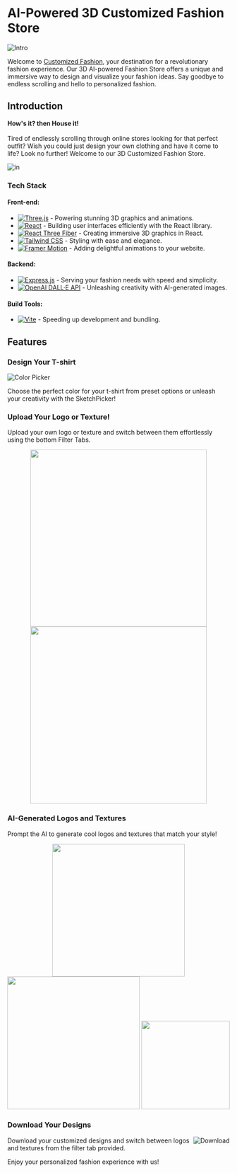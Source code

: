 # AI-Powered 3D Customized Fashion Store

![Intro](https://github.com/Venkatesan-M/Customized-Fashion/assets/127939893/95799854-98d5-4a4d-a818-08e0c187da63)

Welcome to [Customized Fashion](https://customized-fashion.vercel.app/), your destination for a revolutionary fashion experience. Our 3D AI-powered Fashion Store offers a unique and immersive way to design and visualize your fashion ideas. Say goodbye to endless scrolling and hello to personalized fashion.

## Introduction

**How's it? then House it!**
<br/>
<br/>
Tired of endlessly scrolling through online stores looking for that perfect outfit? Wish you could just design your own clothing and have it come to life? Look no further! Welcome to our 3D Customized Fashion Store.

![in](https://github.com/Venkatesan-M/Customized-Fashion/assets/127939893/47f838c4-4e2c-43cb-bbbd-e5743fbb5a03)

### Tech Stack

#### Front-end:
* [![Three.js](https://img.shields.io/badge/-Three.js-black?style=flat-square&logo=three.js&logoColor=white)](https://threejs.org/) - Powering stunning 3D graphics and animations.
* [![React](https://img.shields.io/badge/-React-blue?style=flat-square&logo=react&logoColor=white)](https://reactjs.org/) - Building user interfaces efficiently with the React library.
* [![React Three Fiber](https://img.shields.io/badge/-React%20Three%20Fiber-blue?style=flat-square&logo=react&logoColor=white)](https://github.com/pmndrs/react-three-fiber) - Creating immersive 3D graphics in React.
* [![Tailwind CSS](https://img.shields.io/badge/-Tailwind%20CSS-38B2AC?style=flat-square&logo=tailwind-css&logoColor=white)](https://tailwindcss.com/) - Styling with ease and elegance.
* [![Framer Motion](https://img.shields.io/badge/-Framer%20Motion-1F2937?style=flat-square&logo=framer&logoColor=white)](https://www.framer.com/motion/) - Adding delightful animations to your website.

#### Backend:
* [![Express.js](https://img.shields.io/badge/-Express.js-000000?style=flat-square&logo=express&logoColor=white)](https://expressjs.com/) - Serving your fashion needs with speed and simplicity.
* [![OpenAI DALL·E API](https://img.shields.io/badge/-OpenAI%20DALL·E%20API-424242?style=flat-square&logo=openai&logoColor=white)](https://openai.com/research/dall-e) - Unleashing creativity with AI-generated images.

#### Build Tools:
* [![Vite](https://img.shields.io/badge/-Vite-646CFF?style=flat-square&logo=vite&logoColor=white)](https://vitejs.dev/) - Speeding up development and bundling.


## Features

### Design Your T-shirt

![Color Picker](https://github.com/Venkatesan-M/Customized-Fashion/assets/127939893/c9ad2e56-c270-46b2-92dd-9aae6bf62e7e)

Choose the perfect color for your t-shirt from preset options or unleash your creativity with the SketchPicker!

### Upload Your Logo or Texture!

Upload your own logo or texture and switch between them effortlessly using the bottom Filter Tabs.

<div align="center">
  <img src="https://github.com/Venkatesan-M/Customized-Fashion/assets/127939893/f607b5f9-dad8-4efc-b7f7-7845f50abf8d" width="400px" />
  <img src="https://github.com/Venkatesan-M/Customized-Fashion/assets/127939893/7dc0fdb0-2bb5-461c-b3e7-1fd5d26e0af9" width="400px" />
</div>

### AI-Generated Logos and Textures

Prompt the AI to generate cool logos and textures that match your style!

<div align="center">
  <img src="https://github.com/Venkatesan-M/Customized-Fashion/assets/127939893/74e4e354-3471-4e9c-ac38-788c6ee0d843" width="300px" />
  <img src="https://github.com/Venkatesan-M/Customized-Fashion/assets/127939893/100175b2-d81c-42e6-96a6-2592c8e93978" width="300px" />
  <img src="https://github.com/Venkatesan-M/Customized-Fashion/assets/127939893/9f2daff1-c4a4-4ea1-8e8e-35c216753cd6" width="200px" />
</div>

### Download Your Designs

<img align="right" alt="Download" src="https://github.com/Venkatesan-M/Customized-Fashion/assets/127939893/60587a70-61f0-4f69-9511-5e592dd2a924">

Download your customized designs and switch between logos and textures from the filter tab provided.

Enjoy your personalized fashion experience with us!



